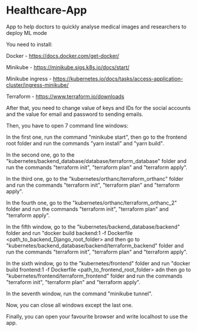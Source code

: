 # Healthcare-App
App to help doctors to quickly analyse medical images and researchers to deploy ML mode

You need to install:

Docker - https://docs.docker.com/get-docker/

Minikube - https://minikube.sigs.k8s.io/docs/start/

Minikube ingress - https://kubernetes.io/docs/tasks/access-application-cluster/ingress-minikube/

Terraform - https://www.terraform.io/downloads

After that, you need to change value of keys and IDs for the social accounts and the value for email and password to sending emails.

Then, you have to open 7 command line windows:

In the first one, run the command "minikube start", then go to the frontend root folder and run the commands "yarn install" and "yarn build".

In the second one, go to the "kubernetes/backend_database/database/terraform_database" folder and run the commands "terraform init", "terraform plan" and "terraform apply".

In the third one, go to the "kubernetes/orthanc/terraform_orthanc" folder and run the commands "terraform init", "terraform plan" and "terraform apply".

In the fourth one, go to the "kubernetes/orthanc/terraform_orthanc_2" folder and run the commands "terraform init", "terraform plan" and "terraform apply".

In the fifth window, go to the "kubernetes/backend_database/backend" folder and run "docker build backend:1 -f Dockerfile <path_to_backend_Django_root_folder> and then go to "kubernetes/backend_database/backend/terraform_backend" folder and run the commands "terraform init", "terraform plan" and "terraform apply".

In the sixth window, go to the "kubernetes/frontend" folder and run "docker build frontend:1 -f Dockerfile <path_to_frontend_root_folder> adn then go to "kubernetes/frontend/terraform_frontend" folder and run the commands "terraform init", "terraform plan" and "terraform apply".

In the seventh window, run the command "minikube tunnel".

Now, you can close all windows except the last one.

Finally, you can open your favourite browser and write localhost to use the app.
